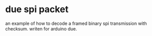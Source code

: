 # due spi packet
an example of how to decode a framed binary spi transmission with checksum. writen for arduino due.
